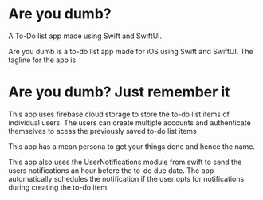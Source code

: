 # Are you dumb?

A To-Do list app made using Swift and SwiftUI.

Are you dumb is a to-do list app made for iOS using Swift and SwiftUI.
The tagline for the app is

# Are you dumb? Just remember it

This app uses firebase cloud storage to store the to-do list items of individual users.
The users can create multiple accounts and authenticate themselves to acess the previously saved to-do list items

This app has a mean persona to get your things done and hence the name.

This app also uses the UserNotifications module from swift to send the users notifications an hour before the to-do due date.
The app automatically schedules the notification if the user opts for notifications during creating the to-do item.

